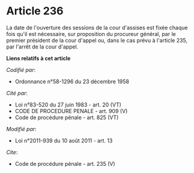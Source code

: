 # Article 236

La date de l'ouverture des sessions de la cour d'assises est fixée chaque fois qu'il est nécessaire, sur proposition du
procureur général, par le premier président de la cour d'appel ou, dans le cas prévu à l'article 235, par l'arrêt de la cour
d'appel.

**Liens relatifs à cet article**

_Codifié par_:

  - Ordonnance n°58-1296 du 23 décembre 1958

_Cité par_:

  - Loi n°83-520 du 27 juin 1983 - art. 20 (VT)
  - CODE DE PROCEDURE PENALE - art. 909 (V)
  - Code de procédure pénale - art. 825 (VT)

_Modifié par_:

  - Loi n°2011-939 du 10 août 2011 - art. 13

_Cite_:

  - Code de procédure pénale - art. 235 (V)
